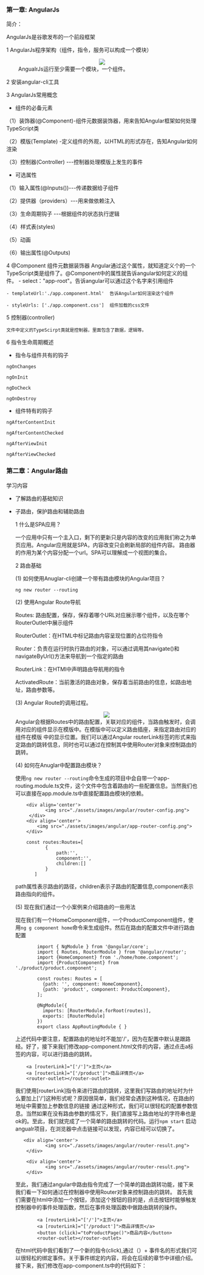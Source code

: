 ### 第一章: AngularJs
简介：

  AngularJs是谷歌发布的一个前段框架
  
  1 AngularJs程序架构（组件，指令，服务可以构成一个模块）

<div align='center'>
   <img src='./assets/images/angular/AngularJs程序架构.png'>
</div>
&nbsp;&nbsp;&nbsp;&nbsp;&nbsp;&nbsp;&nbsp;&nbsp;AngualrJs运行至少需要一个模块，一个组件。

   
  2 安装angular-cli工具


  3 AngularJs常用概念
  + 组件的必备元素
    
   （1）装饰器(@Component)-组件元数据装饰器，用来告知Angular框架如何处理TypeScript类
   
   （2）模版(Template) -定义组件的外观，以HTML的形式存在，告知Angular如何渲染
   
   （3）控制器(Controller) ---控制器处理模版上发生的事件
   
   
   + 可选属性

   （1）输入属性(@Inputs())---传递数据给子组件
   
   （2）提供器（providers）---用来做依赖注入
   
   （3）生命周期钩子 ---根据组件的状态执行逻辑
   
   （4）样式表(styles)
   
   （5）动画
   
   （6）输出属性(@Outputs)

  4 @Component 组件元数据装饰器
    Angular通过这个属性，就知道定义个的一个TypeScript类是组件了。@Component中的属性就告诉angular如何定义的组件。
    - select："app-root"。告诉angular可以通过这个名字来引用组件
    
    - templateUrl:'./app.component.html'  告诉Angular如何渲染这个组件
    
    - styleUrls: ['./app.component.css']  组件加载的css文件
    
  5 控制器(controller)

    文件中定义的TypeScirpt类就是控制器，里面包含了数据，逻辑等。
    
  6 指令生命周期概述
  
   + 指令与组件共有的钩子
  
    ngOnChanges
  
    ngOnInit
  
    ngDoCheck
  
    ngOnDestroy
  
   + 组件特有的钩子
    
    ngAfterContentInit
  
    ngAfterContentChecked
  
    ngAfterViewInit
  
    ngAfterViewChecked
    
### 第二章：Angular路由
学习内容
+ 了解路由的基础知识
+ 子路由，保护路由和辅助路由

    1 什么是SPA应用？
    
    一个应用中只有一个主入口，剩下的更新只是内容的改变的应用我们称之为单页应用。Angular应用就是SPA，内容改变只会刷新局部的组件内容。
路由器的作用为某个内容分配一个url。SPA可以理解成一个视图的集合。

    2 路由基础   
 
    (1) 如何使用Anuglar-cli创建一个带有路由模块的Angular项目？
    ```
    ng new router --routing
    ```
    (2) 使用Angular Route导航

    Routes: 路由配置，保存，保存着哪个URL对应展示哪个组件，以及在哪个RouterOutlet中展示组件
    
    RouterOutlet：在HTML中标记路由内容呈现位置的占位符指令
    
    Router：负责在运行时执行路由的对象，可以通过调用其navigate()和navigateByUrl()方法来导航到一个指定的路由
    
    RouterLink：在HTMl中声明路由导航用的指令
    
    ActivatedRoute：当前激活的路由对象，保存着当前路由的信息，如路由地址，路由参数等。
        
    (3) Angular Route的调用过程。
        <div align='center'>
            <img src="./assets/images/angular/router.png">
        </div>
        Angular会根据Routes中的路由配置，关联对应的组件，当路由触发时，会调用对应的组件显示在模版中。在模版中可以定义路由插座，来指定路由对应的组件在模版
        中的显示位置。我们可以通过Angular routerLink标签的形式来指定路由的跳转信息，同时也可以通过在控制其中使用Router对象来控制路由的跳转。
        
    (4) 如何在Anuglar中配置路由模块？
        
    使用`ng new router --routing`命令生成的项目中会自带一个app-routing.module.ts文件，这个文件中包含着路由的一些配置信息。当然我们也可以直接在app.module.ts中直接配置路由模块的依赖。
        
     ```
         <div align='center'>
                <img src="./assets/images/angular/router-config.png">
          </div>
         <div align='center'>
             <img src="./assets/images/angular/app-router-config.png">
         </div>
         
         const routes:Routes=[
                {
                    path:'',
                    component:'',
                    children:[]
                }
            ]
     ```
     path属性表示路由的路径，children表示子路由的配置信息,component表示路由指向的组件。
         
     (5) 现在我们通过一个小案例来介绍路由的一些用法
     
     现在我们有一个HomeComponent组件，一个ProductComponent组件，使用`ng g component home`命令来生成组件。然后在路由的配置文件中进行路由配置
          
     ```
             import { NgModule } from '@angular/core';
             import { Routes, RouterModule } from '@angular/router';
             import {HomeComponent} from './home/home.component';
             import {ProductComponent} from './product/product.component';
             
             const routes: Routes = [
               {path: '', component: HomeComponent},
               {path: 'product', component: ProductComponent},
             ];
             
             @NgModule({
               imports: [RouterModule.forRoot(routes)],
               exports: [RouterModule]
             })
             export class AppRoutingModule { }
     
     ```
          
    上述代码中要注意，配置路由的地址时不能加'/'，因为在配置中默认是跟路经。好了，接下来我们修改app-component.html文件的内容，通过点击a标签的内容，可以进行路由的跳转。    
     
     ```
         <a [routerLink]="['/']">主页</a>
         <a [routerLink]="['/product']">商品详情页</a>
         <router-outlet></router-outlet>
     ```
    我们使用[routerLink]指令来进行路由的跳转，这里我们写路由的地址时为什么要加上['/']这种形式呢？原因很简单，我们经常会遇到这种情况，在路由的地址中需要加上参数信息的链接
    通过这种形式，我们可以很轻松的配置参数信息。当然如果在没有路由参数的情况下，我们直接写上路由地址的字符串也是ok的。至此，我们就完成了一个简单的路由跳转的代码。运行`npm start`
    启动angualr项目，在浏览器中点击链接可以发现，内容已经可以切换了。
    ```
       <div align='center'>
               <img src="./assets/images/angular/router-result.png">
        </div>        
               
        <div align='center'>
               <img src="./assets/images/angular/router-result.png">
        </div>
    ```
     
    至此，我们通过angular中路由指令完成了一个简单的路由跳转功能，接下来我们看一下如何通过在控制器中使用Router对象来控制路由的跳转。
    首先我们需要在html中添加一个按钮，添加这个按钮的目的是，点击按钮时能够触发控制器中的事件处理函数，然后在事件处理函数中做路由跳转的操作。
           
     ```
             <a [routerLink]="['/']">主页</a>
             <a [routerLink]="['/product']">商品详情页</a>
             <button (click)="toProductPage()">商品内容</button>
             <router-outlet></router-outlet>
     ```  
    在html代码中我们看到了一个新的指令(click),通过（）+ 事件名的形式我们可以很轻松的绑定事件。关于事件绑定的内容，将会在后续的章节中详细介绍。
   接下来，我们修改在app-component.ts中的代码如下：
  
